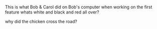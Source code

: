 This is what Bob & Carol did on Bob's computer when working on the first feature
whats white and black and red all over?

why did the chicken cross the road?
